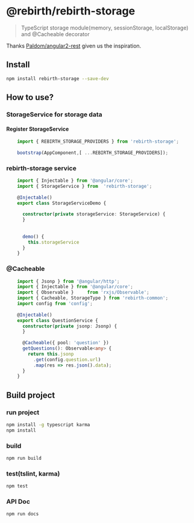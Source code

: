 # @rebirth/rebirth-storage
> TypeScript storage module(memory, sessionStorage, localStorage) and @Cacheable decorator

Thanks [Paldom/angular2-rest](https://github.com/Paldom/angular2-rest) given us the inspiration.

## Install
```bash
npm install rebirth-storage --save-dev
```

## How to use?

### StorageService for storage data

#### Register StorageService

```typescript
    import { REBIRTH_STORAGE_PROVIDERS } from 'rebirth-storage';
    
    bootstrap(AppComponent,[ ...REBIRTH_STORAGE_PROVIDERS]);
```
   
### rebirth-storage service

```typescript
    import { Injectable } from '@angular/core';
    import { StorageService } from  'rebirth-storage';
    
    @Injectable()
    export class StorageServiceDemo {
    
      constructor(private storageService: StorageService) {
      }
    
      
      demo() {
        this.storageService
      }
    }
```

### @Cacheable

```typescript
    import { Jsonp } from '@angular/http';
    import { Injectable } from '@angular/core';
    import { Observable }     from 'rxjs/Observable';
    import { Cacheable, StorageType } from 'rebirth-common';
    import config from 'config';
    
    @Injectable()
    export class QuestionService {
      constructor(private jsonp: Jsonp) {
      }
    
      @Cacheable({ pool: 'question' })
      getQuestions(): Observable<any> {
        return this.jsonp
          .get(config.question.url)
          .map(res => res.json().data);
      }
    }
```   

## Build project

### run project

```bash
npm install -g typescript karma 
npm install

```


### build

```bash
npm run build
```

### test(tslint, karma)

```bash
npm test
```

### API Doc

```bash
npm run docs
```
